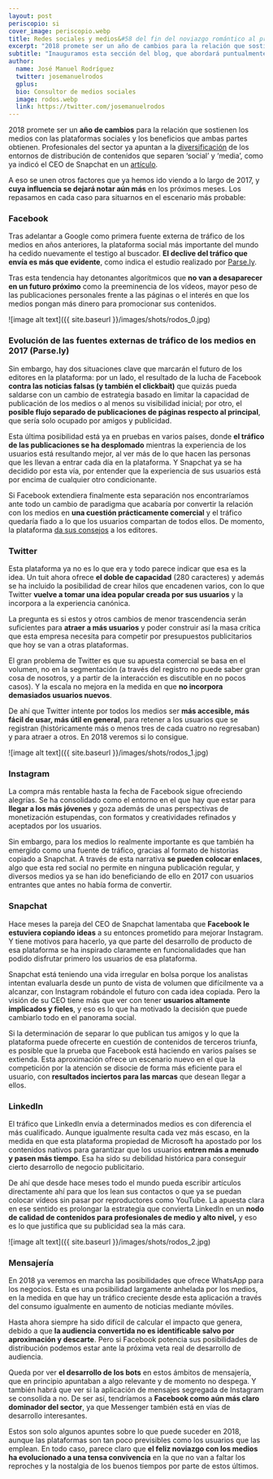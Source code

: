 ```yaml
---
layout: post
periscopio: si
cover_image: periscopio.webp
title: Redes sociales y medios&#58 del fin del noviazgo romántico al principio de la convivencia problemática
excerpt: "2018 promete ser un año de cambios para la relación que sostienen los medios con las plataformas sociales y los beneficios que ambas partes obtienen. Profesionales del sector ya apuntan a la diversificación de los entornos de distribución de contenidos que separen social y media, como ya indicó el CEO de Snapchat en un artículo."
subtitle: "Inauguramos esta sección del blog, que abordará puntualmente las tendencias en diversos aspectos del periodismo, gracias a las contribuciones de profesionales y académicos que colaboran en el Máster"
author:
  name: José Manuel Rodríguez
  twitter: josemanuelrodos
  gplus:  
  bio: Consultor de medios sociales
  image: rodos.webp
  link: https://twitter.com/josemanuelrodos
---
```

2018 promete ser un **año de cambios** para la relación que sostienen los medios con las plataformas sociales y los beneficios que ambas partes obtienen. Profesionales del sector ya apuntan a la [diversificación](http://www.niemanlab.org/2017/12/social-and-media-will-split/) de los entornos de distribución de contenidos que separen ‘social’ y ‘media’, como ya indicó el CEO de Snapchat en un [artículo](https://www.axios.com/how-snapchat-is-separating-social-from-media-2513315946.html).

A eso se unen otros factores que ya hemos ido viendo a lo largo de 2017, y **cuya influencia se dejará notar aún más** en los próximos meses. Los repasamos en cada caso para situarnos en el escenario más probable:

### Facebook

Tras adelantar a Google como primera fuente externa de tráfico de los medios en años anteriores, la plataforma social más importante del mundo ha cedido nuevamente el testigo al buscador. **El declive del tráfico que envía es más que evidente**, como indica el estudio realizado por [Parse.ly](https://www.parse.ly/resources/data-studies/referrer-dashboard/#twitter.com__social,google__search).

Tras esta tendencia hay detonantes algorítmicos que **no van a desaparecer en un futuro próximo** como la preeminencia de los vídeos, mayor peso de las publicaciones personales frente a las páginas o el interés en que los medios pongan más dinero para promocionar sus contenidos.

![image alt text]({{ site.baseurl }}/images/shots/rodos_0.jpg)

### Evolución de las fuentes externas de tráfico de los medios en 2017 (Parse.ly)

Sin embargo, hay dos situaciones clave que marcarán el futuro de los editores en la plataforma: por un lado, el resultado de la lucha de Facebook **contra las noticias falsas (y también el clickbait)** que quizás pueda saldarse con un cambio de estrategia basado en limitar la capacidad de publicación de los medios o al menos su visibilidad inicial; por otro, el **posible flujo separado de publicaciones de páginas respecto al principal**, que sería solo ocupado por amigos y publicidad.

Esta última posibilidad está ya en pruebas en varios países, donde **el tráfico de las publicaciones se ha desplomado** mientras la experiencia de los usuarios está resultando mejor, al ver más de lo que hacen las personas que les llevan a entrar cada día en la plataforma. Y Snapchat ya se ha decidido por esta vía, por entender que la experiencia de sus usuarios está por encima de cualquier otro condicionante.

Si Facebook extendiera finalmente esta separación nos encontraríamos ante todo un cambio de paradigma que acabaría por convertir la relación con los medios en **una cuestión prácticamente comercial** y el tráfico quedaría fiado a lo que los usuarios compartan de todos ellos. De momento, la plataforma [da sus consejos](https://newsroom.fb.com/news/2017/10/news-feed-fyi-introducing-news-feed-publisher-guidelines/) a los editores.

### Twitter

Esta plataforma ya no es lo que era y todo parece indicar que esa es la idea. Un tuit ahora ofrece **el doble de capacidad** (280 caracteres) y además se ha incluido la posibilidad de crear hilos que encadenen varios, con lo que Twitter **vuelve a tomar una idea popular creada por sus usuarios** y la incorpora a la experiencia canónica.

La pregunta es si estos y otros cambios de menor trascendencia serán suficientes para **atraer a más usuarios** y poder construir así la masa crítica que esta empresa necesita para competir por presupuestos publicitarios que hoy se van a otras plataformas.

El gran problema de Twitter es que su apuesta comercial se basa en el volumen, no en la segmentación (a través del registro no puede saber gran cosa de nosotros, y a partir de la interacción es discutible en no pocos casos). Y la escala no mejora en la medida en que **no incorpora demasiados usuarios nuevos**.

De ahí que Twitter intente por todos los medios ser **más accesible, más fácil de usar, más útil en general**, para retener a los usuarios que se registran (históricamente más o menos tres de cada cuatro no regresaban) y para atraer a otros. En 2018 veremos si lo consigue.

![image alt text]({{ site.baseurl }}/images/shots/rodos_1.jpg)

### Instagram

La compra más rentable hasta la fecha de Facebook sigue ofreciendo alegrías. Se ha consolidado como el entorno en el que hay que estar para **llegar a los más jóvenes** y goza además de unas perspectivas de monetización estupendas, con formatos y creatividades refinados y aceptados por los usuarios.

Sin embargo, para los medios lo realmente importante es que también ha emergido como una fuente de tráfico, gracias al formato de historias copiado a Snapchat. A través de esta narrativa **se pueden colocar enlaces**, algo que esta red social no permite en ninguna publicación regular, y diversos medios ya se han ido beneficiando de ello en 2017 con usuarios entrantes que antes no había forma de convertir.

### Snapchat
 
Hace meses la pareja del CEO de Snapchat lamentaba que **Facebook le estuviera copiando ideas** a su entonces prometido para mejorar Instagram. Y tiene motivos para hacerlo, ya que parte del desarrollo de producto de esa plataforma se ha inspirado claramente en funcionalidades que han podido disfrutar primero los usuarios de esa plataforma.

Snapchat está teniendo una vida irregular en bolsa porque los analistas intentan evaluarla desde un punto de vista de volumen que difícilmente va a alcanzar, con Instagram robándole el futuro con cada idea copiada. Pero la visión de su CEO tiene más que ver con tener **usuarios altamente implicados y fieles**, y eso es lo que ha motivado la decisión que puede cambiarlo todo en el panorama social.

Si la determinación de separar lo que publican tus amigos y lo que la plataforma puede ofrecerte en cuestión de contenidos de terceros triunfa, es posible que la prueba que Facebook está haciendo en varios países se extienda. Esta aproximación ofrece un escenario nuevo en el que la competición por la atención se disocie de forma más eficiente para el usuario, con **resultados inciertos para las marcas** que desean llegar a ellos.

### LinkedIn

El tráfico que LinkedIn envía a determinados medios es con diferencia el más cualificado. Aunque igualmente resulta cada vez más escaso, en la medida en que esta plataforma propiedad de Microsoft ha apostado por los contenidos nativos para garantizar que los usuarios **entren más a menudo y pasen más tiempo**. Esa ha sido su debilidad histórica para conseguir cierto desarrollo de negocio publicitario.

De ahí que desde hace meses todo el mundo pueda escribir artículos directamente ahí para que los lean sus contactos o que ya se puedan colocar vídeos sin pasar por reproductores como YouTube. La apuesta clara en ese sentido es prolongar la estrategia que convierta LinkedIn en un **nodo de calidad de contenidos para profesionales de medio y alto nivel,** y eso es lo que justifica que su publicidad sea la más cara.

![image alt text]({{ site.baseurl }}/images/shots/rodos_2.jpg)

### Mensajería

En 2018 ya veremos en marcha las posibilidades que ofrece WhatsApp para los negocios. Esta es una posibilidad largamente anhelada por los medios, en la medida en que hay un tráfico creciente desde esta aplicación a través del consumo igualmente en aumento de noticias mediante móviles.

Hasta ahora siempre ha sido difícil de calcular el impacto que genera, debido a que **la audiencia convertida no es identificable salvo por aproximación y descarte**. Pero si Facebook potencia sus posibilidades de distribución podemos estar ante la próxima veta real de desarrollo de audiencia.

Queda por ver **el desarrollo de los bots** en estos ámbitos de mensajería, que en principio apuntaban a algo relevante y de momento no despega. Y también habrá que ver si la aplicación de mensajes segregada de Instagram se consolida a no. De ser así, tendríamos a **Facebook como aún más claro dominador del sector**, ya que Messenger también está en vías de desarrollo interesantes.

Estos son solo algunos apuntes sobre lo que puede suceder en 2018, aunque las plataformas son tan poco previsibles como los usuarios que las emplean. En todo caso, parece claro que **el feliz noviazgo con los medios ha evolucionado a una tensa convivencia** en la que no van a faltar los reproches y la nostalgia de los buenos tiempos por parte de estos últimos.